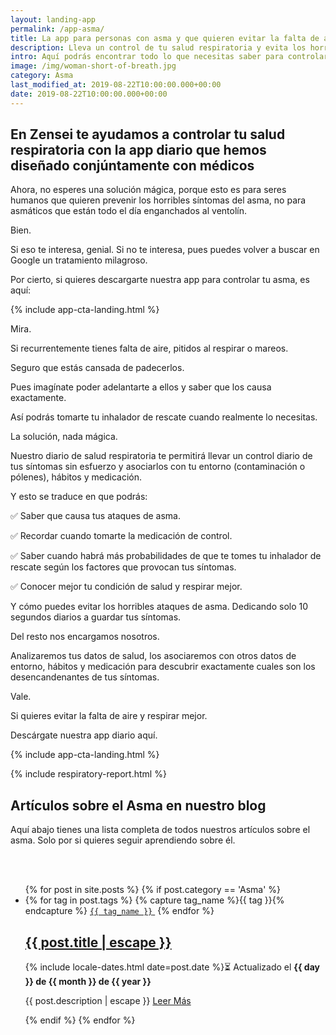 ```yaml
---
layout: landing-app
permalink: /app-asma/
title: La app para personas con asma y que quieren evitar la falta de aire
description: Lleva un control de tu salud respiratoria y evita los horribles ataques de asma
intro: Aquí podrás encontrar todo lo que necesitas saber para controlar el asma. Que lo causa, cuales son sus síntomas, remedios y tratamiento para controlarlo.
image: /img/woman-short-of-breath.jpg
category: Asma
last_modified_at: 2019-08-22T10:00:00.000+00:00
date: 2019-08-22T10:00:00.000+00:00
---
```


## **En Zensei te ayudamos a controlar tu salud respiratoria con la app diario que hemos diseñado conjúntamente con médicos**

Ahora, no esperes una solución mágica, porque esto es para seres humanos que quieren prevenir los horribles síntomas del asma, no para asmáticos que están todo el día enganchados al ventolín.

Bien.

Si eso te interesa, genial. Si no te interesa, pues puedes volver a buscar en Google un tratamiento milagroso.

Por cierto, si quieres descargarte nuestra app para controlar tu asma, es aquí: 

{% include app-cta-landing.html %}

Mira.

Si recurrentemente tienes falta de aire, pitidos al respirar o mareos.

Seguro que estás cansada de padecerlos.

Pues imagínate poder adelantarte a ellos y saber que los causa exactamente.

Así podrás tomarte tu inhalador de rescate cuando realmente lo necesitas.

La solución, nada mágica. 

Nuestro diario de salud respiratoria te permitirá llevar un control diario de tus síntomas sin esfuerzo y asociarlos con tu entorno (contaminación o pólenes),
hábitos y medicación.

Y esto se traduce en que podrás:

✅ Saber que causa tus ataques de asma.

✅ Recordar cuando tomarte la medicación de control.

✅ Saber cuando habrá más probabilidades de que te tomes tu inhalador de rescate según los factores que provocan tus síntomas.

✅ Conocer mejor tu condición de salud y respirar mejor.

Y cómo puedes evitar los horribles ataques de asma. Dedicando solo 10 segundos diarios a guardar tus síntomas.

Del resto nos encargamos nosotros.

Analizaremos tus datos de salud, los asociaremos con otros datos de entorno, hábitos y medicación para descubrir exactamente cuales son los desencandenantes de tus síntomas.

Vale. 

Si quieres evitar la falta de aire y respirar mejor.

Descárgate nuestra app diario aquí.

{% include app-cta-landing.html %}

{% include respiratory-report.html %}

## **Artículos sobre el Asma en nuestro blog**

Aquí abajo tienes una lista completa de todos nuestros artículos sobre el asma. Solo por si quieres seguir aprendiendo sobre él.

<br>
<br>
<div class="home">
  <ul class="post-list">
    {% for post in site.posts %}
      {% if post.category == 'Asma' %}
      <li itemprop="blogPosts" itemscope itemtype="http://schema.org/BlogPosting">
        <span>
          {% for tag in post.tags %}
            {% capture tag_name %}{{ tag }}{% endcapture %}
            <a href="/tag/{{ tag_name }}"><code class="highligher-rouge shake"><nobr>{{ tag_name }}</nobr></code>&nbsp;</a>
          {% endfor %}
        </span>
        <h2>
          <a itemprop="url" href="{{ post.url | relative_url }}">
            <span class="post-title" itemprop="name headline">{{ post.title | escape }}</span>
          </a>
        </h2>
        <p>
          <!-- <span class="post-meta">Por {{ post.author }}</span> · -->
          <time class="post-meta" datetime="{{ post.date | date_to_xmlschema }}" itemprop="datePublished">{% include locale-dates.html date=post.date %}⏳ Actualizado el <b>{{ day }} de {{ month }} de {{ year }}</b></time>
        </p>
        <p itemprop="description">
          {{ post.description | escape }}
          <a href="{{ post.url | relative_url }}">
            Leer Más
          </a>
        </p>
        <img class="post-cover" src="{{post.img}}" alt="">
      </li>
      {% endif %}
    {% endfor %}
  </ul>
</div>